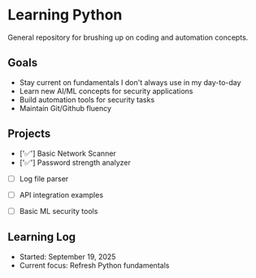 # Learning Python

General repository for brushing up on coding and automation concepts. 

## Goals 
- Stay current on fundamentals I don't always use in my day-to-day
- Learn new AI/ML concepts for security applications
- Build automation tools for security tasks
- Maintain Git/Github fluency


## Projects 
- ['✅'] Basic Network Scanner
- ['✅'] Password strength analyzer
- [ ] Log file parser
- [ ] API integration examples
- [ ] Basic ML security tools


## Learning Log
- Started: September 19, 2025
- Current focus: Refresh Python fundamentals